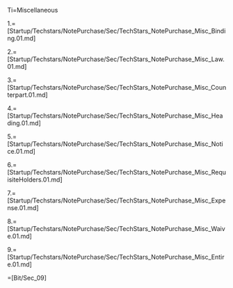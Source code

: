 Ti=Miscellaneous

1.=[Startup/Techstars/NotePurchase/Sec/TechStars_NotePurchase_Misc_Binding.01.md]

2.=[Startup/Techstars/NotePurchase/Sec/TechStars_NotePurchase_Misc_Law.01.md]

3.=[Startup/Techstars/NotePurchase/Sec/TechStars_NotePurchase_Misc_Counterpart.01.md]

4.=[Startup/Techstars/NotePurchase/Sec/TechStars_NotePurchase_Misc_Heading.01.md]

5.=[Startup/Techstars/NotePurchase/Sec/TechStars_NotePurchase_Misc_Notice.01.md]

6.=[Startup/Techstars/NotePurchase/Sec/TechStars_NotePurchase_Misc_RequisiteHolders.01.md]

7.=[Startup/Techstars/NotePurchase/Sec/TechStars_NotePurchase_Misc_Expense.01.md]

8.=[Startup/Techstars/NotePurchase/Sec/TechStars_NotePurchase_Misc_Waive.01.md]

9.=[Startup/Techstars/NotePurchase/Sec/TechStars_NotePurchase_Misc_Entire.01.md]

=[Bit/Sec_09]
